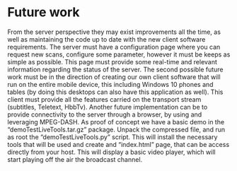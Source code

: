 # Future work

From the server perspective they may exist improvements all the time, as well as maintaining the code up to date with the new client software requirements. The server must have a configuration page where you can request new scans, configure some parameter, however it must be keeps as simple as possible. This page must provide some real-time and relevant information regarding the status of the server.
The second possible future work must be in the direction of creating our own client software that will run on the entire mobile device, this including Windows 10 phones and tables (by doing this desktops can also have this application as well). This client must provide all the features carried on the transport stream (subtitles, Teletext, HbbTv). Another future implementation can be to provide connectivity to the server through a browser, by using and leveraging MPEG-DASH. As proof of concept we have a basic demo in the “demoTestLiveTools.tar.gz” package. Unpack the compressed file, and run as root the “demoTestLiveTools.py” script. This will install the necessary tools that will be used and create and “index.html” page, that can be access directly from your host. This will display a basic video player, which will start playing off the air the broadcast channel.
